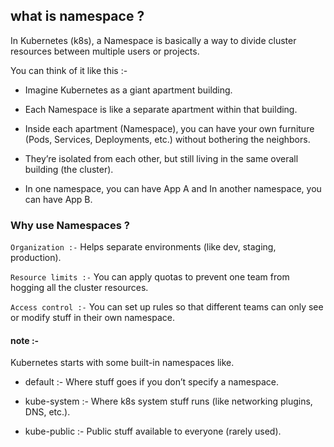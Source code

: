 ## what is namespace ?


In Kubernetes (k8s), a Namespace is basically a way to divide cluster resources between multiple users or projects.

You can think of it like this :-

  - Imagine Kubernetes as a giant apartment building.
    
  - Each Namespace is like a separate apartment within that building.

  - Inside each apartment (Namespace), you can have your own furniture (Pods, Services, Deployments, etc.) without bothering the neighbors.
    
  - They’re isolated from each other, but still living in the same overall building (the cluster).
    
  - In one namespace, you can have App A  and In another namespace, you can have App B.


    
### Why use Namespaces ?


`Organization :-` Helps separate environments (like dev, staging, production).

`Resource limits :-` You can apply quotas to prevent one team from hogging all the cluster resources.

`Access control :-` You can set up rules so that different teams can only see or modify stuff in their own namespace.


#### note :- 

Kubernetes starts with some built-in namespaces like.

   - default :- Where stuff goes if you don’t specify a namespace.

   - kube-system :- Where k8s system stuff runs (like networking plugins, DNS, etc.).

   - kube-public :- Public stuff available to everyone (rarely used).










